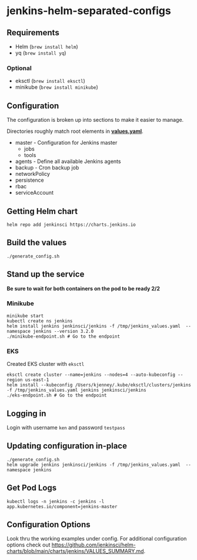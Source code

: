 # jenkins-helm-separated-configs

## Requirements

* Helm (`brew install helm`)
* yq (`brew install yq`)

### Optional

* eksctl (`brew install eksctl`)
* minikube (`brew install minikube`)


## Configuration

The configuration is broken up into sections to make it easier to manage.

Directories roughly match root elements in **[values.yaml](https://github.com/jenkinsci/helm-charts/blob/main/charts/jenkins/values.yaml)**.

* master - Configuration for Jenkins master
  * jobs
  * tools
* agents - Define all available Jenkins agents
* backup - Cron backup job
* networkPolicy
* persistence
* rbac
* serviceAccount

## Getting Helm chart

```
helm repo add jenkinsci https://charts.jenkins.io
```

## Build the values

```
./generate_config.sh
```

## Stand up the service

**Be sure to wait for both containers on the pod to be ready 2/2**

### Minikube

```
minikube start
kubectl create ns jenkins
helm install jenkins jenkinsci/jenkins -f /tmp/jenkins_values.yaml  --namespace jenkins --version 3.2.0
./minikube-endpoint.sh # Go to the endpoint
```

### EKS

Created EKS cluster with `eksctl`

```
eksctl create cluster --name=jenkins --nodes=4 --auto-kubeconfig --region us-east-1
helm install --kubeconfig /Users/kjenney/.kube/eksctl/clusters/jenkins -f /tmp/jenkins_values.yaml jenkins jenkinsci/jenkins
./eks-endpoint.sh # Go to the endpoint
```

## Logging in

Login with username `ken` and password `testpass`

## Updating configuration in-place

```
./generate_config.sh
helm upgrade jenkins jenkinsci/jenkins -f /tmp/jenkins_values.yaml  --namespace jenkins
```

## Get Pod Logs

```
kubectl logs -n jenkins -c jenkins -l app.kubernetes.io/component=jenkins-master
```

## Configuration Options

Look thru the working examples under config. For additional configuration options check out https://github.com/jenkinsci/helm-charts/blob/main/charts/jenkins/VALUES_SUMMARY.md.

